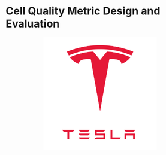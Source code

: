 # Cell Quality Metric Design and Evaluation

<div align="center">
  <img src="https://github.com/Ting-DS/Cell-Quality-Metric-Design/blob/main/Tesla_logo.png" width="60%">
</div>
